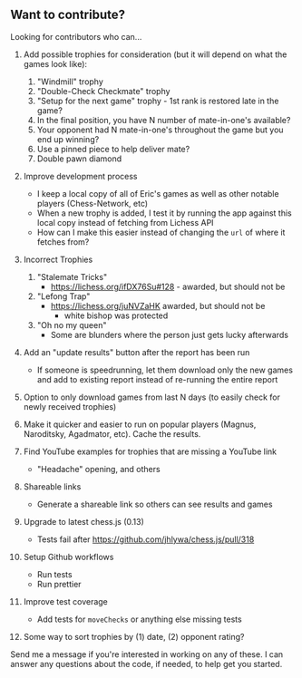 ## Want to contribute?

Looking for contributors who can...

1. Add possible trophies for consideration (but it will depend on what the games look like):
    1. "Windmill" trophy
    1. "Double-Check Checkmate" trophy
    1. "Setup for the next game" trophy - 1st rank is restored late in the game?
    1. In the final position, you have N number of mate-in-one's available?
    1. Your opponent had N mate-in-one's throughout the game but you end up winning?
    1. Use a pinned piece to help deliver mate?
    1. Double pawn diamond

1. Improve development process
    - I keep a local copy of all of Eric's games as well as other notable players (Chess-Network, etc)
    - When a new trophy is added, I test it by running the app against this local copy instead of fetching from Lichess API
    - How can I make this easier instead of changing the `url` of where it fetches from?

1. Incorrect Trophies
    1. "Stalemate Tricks"
        - https://lichess.org/ifDX76Su#128 - awarded, but should not be
    1. "Lefong Trap"
        - https://lichess.org/juNVZaHK awarded, but should not be
            - white bishop was protected
    1. "Oh no my queen"
        - Some are blunders where the person just gets lucky afterwards

1. Add an "update results" button after the report has been run
    - If someone is speedrunning, let them download only the new games and add to existing report instead of re-running the entire report

1. Option to only download games from last N days (to easily check for newly received trophies)

1. Make it quicker and easier to run on popular players (Magnus, Naroditsky, Agadmator, etc). Cache the results.

1. Find YouTube examples for trophies that are missing a YouTube link
    - "Headache" opening, and others

1. Shareable links
    - Generate a shareable link so others can see results and games

1. Upgrade to latest chess.js (0.13)
    - Tests fail after https://github.com/jhlywa/chess.js/pull/318

1. Setup Github workflows
    - Run tests
    - Run prettier

1. Improve test coverage
    - Add tests for `moveChecks` or anything else missing tests

1. Some way to sort trophies by (1) date, (2) opponent rating?

Send me a message if you're interested in working on any of these. I can answer any questions about the code, if needed, to help get you started.
